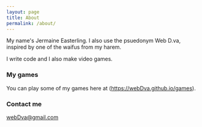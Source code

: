 ```yaml
---
layout: page
title: About
permalink: /about/
---
```


My name's Jermaine Easterling. I also use the psuedonym Web D.va, inspired by one of the waifus from my harem.

I write code and I also make video games.

### My games

You can play some of my games here at (https://webDva.github.io/games).

### Contact me

[webDva@gmail.com](mailto:webDva@gmail.com)

